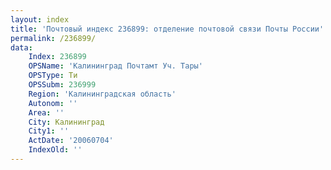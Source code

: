```yaml
---
layout: index
title: 'Почтовый индекс 236899: отделение почтовой связи Почты России'
permalink: /236899/
data:
    Index: 236899
    OPSName: 'Калининград Почтамт Уч. Тары'
    OPSType: Ти
    OPSSubm: 236999
    Region: 'Калининградская область'
    Autonom: ''
    Area: ''
    City: Калининград
    City1: ''
    ActDate: '20060704'
    IndexOld: ''
---
```

